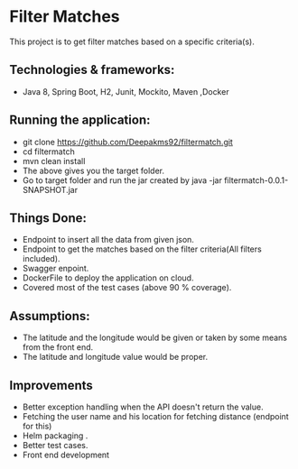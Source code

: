 # Filter Matches 
This project is to get filter matches based on a specific criteria(s).

## Technologies & frameworks:
* Java 8, Spring Boot, H2, Junit, Mockito, Maven ,Docker

## Running the application:
* git clone https://github.com/Deepakms92/filtermatch.git
* cd filtermatch
* mvn clean install
* The above gives you the target folder.
* Go to target folder and run the jar created by java -jar filtermatch-0.0.1-SNAPSHOT.jar


## Things Done:
* Endpoint to insert all the data from given json.
* Endpoint to get the matches based on the filter criteria(All filters included).
* Swagger enpoint.
* DockerFile to deploy the application on cloud.
* Covered most of the test cases (above 90 % coverage).

## Assumptions:
* The latitude and the longitude would be given or taken by some means from the front end.
* The latitude and longitude value would be proper.

## Improvements
* Better exception handling when the API doesn't return the value.
* Fetching the user name and his location for fetching distance (endpoint for this)
* Helm packaging .
* Better test cases.
* Front end development 


